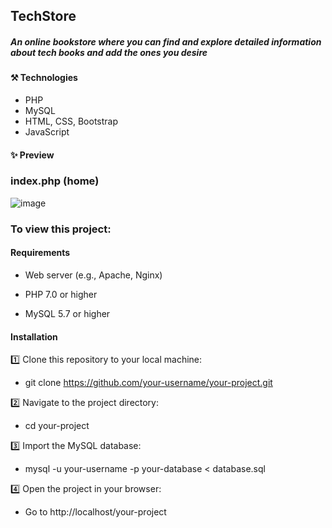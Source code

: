 ## TechStore
##### An online bookstore where you can find and explore detailed information about tech books and add the ones you desire

#### ⚒️ Technologies
- PHP
- MySQL
- HTML, CSS, Bootstrap
- JavaScript

#### ✨ Preview
### index.php (home)
![image](https://github.com/user-attachments/assets/4f9c7823-cb47-4f59-8461-0dd20c8fcd1e)

### To view this project:

#### Requirements

- Web server (e.g., Apache, Nginx)

- PHP 7.0 or higher

- MySQL 5.7 or higher


#### Installation

1️⃣ Clone this repository to your local machine:

- git clone https://github.com/your-username/your-project.git

2️⃣ Navigate to the project directory:

- cd your-project

3️⃣ Import the MySQL database:

- mysql -u your-username -p your-database < database.sql

4️⃣ Open the project in your browser:
- Go to http://localhost/your-project

